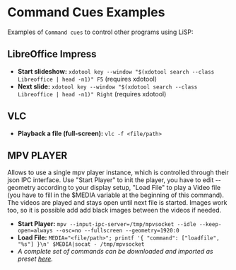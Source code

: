 # Command Cues Examples

Examples of `Command cues` to control other programs using LiSP:


## LibreOffice Impress

* **Start slideshow:** `xdotool key --window "$(xdotool search --class Libreoffice | head -n1)" F5` (requires xdotool)
* **Next slide:** `xdotool key --window "$(xdotool search --class Libreoffice | head -n1)" Right` (requires xdotool)

## VLC

* **Playback a file (full-screen):** `vlc -f <file/path>`

## MPV PLAYER

Allows to use a single mpv player instance, which is controlled through their json IPC interface.
Use "Start Player" to init the player, you have to edit --geometry according
to your display setup, "Load File" to play a Video file (you have to fill in the
$MEDIA variable at the beginning of this command). The videos are played and
stays open until next file is started. Images work too, so it is possible add add
black images between the videos if needed.

* **Start Player:** `mpv --input-ipc-server=/tmp/mpvsocket --idle --keep-open=always --osc=no --fullscreen --geometry=1920:0`
* **Load File:** `MEDIA="<file/path>"; printf '{ "command": ["loadfile", "%s"] }\n' $MEDIA|socat - /tmp/mpvsocket`
* *A complete set of commands can be downloaded and imported as preset [here](https://www.dropbox.com/sh/dnkqk84u16f67gi/AAC55CbOsG-m9Z2-uckskQDHa?dl=0).*
